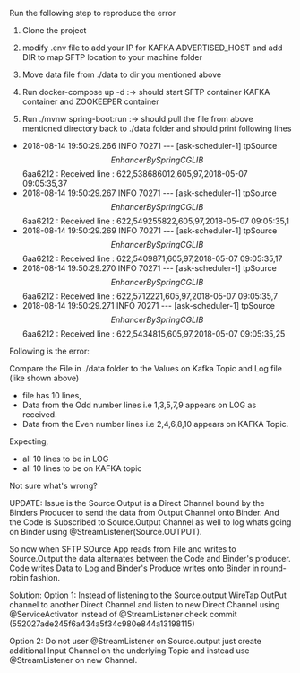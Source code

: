 Run the following step to reproduce the error

1. Clone the project
2. modify .env file to add your IP for KAFKA ADVERTISED_HOST and add DIR to map SFTP location to your machine folder
3. Move data file from ./data to dir you mentioned above

4. Run docker-compose up -d :-> should start SFTP container KAFKA container and ZOOKEEPER container
5. Run ./mvnw spring-boot:run :-> should pull the file from above mentioned directory back to ./data folder and should print following lines 


- 2018-08-14 19:50:29.266  INFO 70271 --- [ask-scheduler-1] tpSource$$EnhancerBySpringCGLIB$$6aa6212 : Received line : 622,538686012,605,97,2018-05-07 09:05:35,37
- 2018-08-14 19:50:29.267  INFO 70271 --- [ask-scheduler-1] tpSource$$EnhancerBySpringCGLIB$$6aa6212 : Received line : 622,549255822,605,97,2018-05-07 09:05:35,1
- 2018-08-14 19:50:29.269  INFO 70271 --- [ask-scheduler-1] tpSource$$EnhancerBySpringCGLIB$$6aa6212 : Received line : 622,5409871,605,97,2018-05-07 09:05:35,17
- 2018-08-14 19:50:29.270  INFO 70271 --- [ask-scheduler-1] tpSource$$EnhancerBySpringCGLIB$$6aa6212 : Received line : 622,5712221,605,97,2018-05-07 09:05:35,7
- 2018-08-14 19:50:29.271  INFO 70271 --- [ask-scheduler-1] tpSource$$EnhancerBySpringCGLIB$$6aa6212 : Received line : 622,5434815,605,97,2018-05-07 09:05:35,25



Following is the error:

Compare the File in ./data folder to the Values on Kafka Topic and Log file (like shown above)

- file has 10 lines, 
- Data from the  Odd number lines i.e 1,3,5,7,9 appears on LOG as received.
- Data from the Even number lines i.e 2,4,6,8,10 appears on KAFKA Topic.

Expecting,
- all 10 lines to be in LOG
- all 10 lines to be on KAFKA topic

Not sure what's wrong?


UPDATE:
Issue is the Source.Output is a Direct Channel bound by the Binders Producer to send the data from Output Channel onto Binder.
And the Code is Subscribed to Source.Output Channel as well to log whats going on Binder using @StreamListener(Source.OUTPUT).

So now when SFTP SOurce App reads from File and writes to Source.Output the data alternates between the Code and Binder's producer. Code writes Data to Log and Binder's Produce writes onto Binder in round-robin fashion.

Solution:
Option 1: Instead of listening to the Source.output WireTap OutPut channel to another Direct Channel and listen to new Direct Channel using @ServiceActivator instead of @StreamListener check commit (552027ade245f6a434a5f34c980e844a13198115)

Option 2: Do not user @StreamListener on Source.output just create additional Input Channel on the underlying Topic and instead use @StreamListener on new Channel. 

